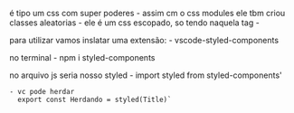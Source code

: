 
  é tipo um css com super poderes
    - assim cm o css modules ele tbm criou classes aleatorias
    - ele é um css escopado, so tendo naquela tag
    -

  para utilizar vamos inslatar uma extensão:
    - vscode-styled-components

  no terminal
    - npm i styled-components

  no arquivo js seria nosso styled
    - import styled from  styled-components'

    - vc pode herdar
      export const Herdando = styled(Title)`
